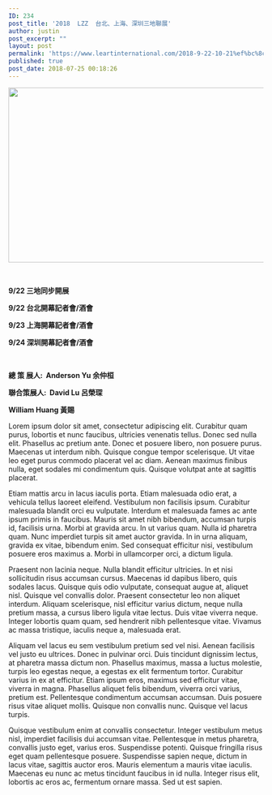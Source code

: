 ```yaml
---
ID: 234
post_title: '2018  LZZ  台北、上海、深圳三地聯展'
author: justin
post_excerpt: ""
layout: post
permalink: 'https://www.leartinternational.com/2018-9-22-10-21%ef%bc%8c%e5%8f%b0%e5%8c%97%ef%bc%8c%e4%b8%8a%e6%b5%b7%ef%bc%8c%e6%b7%b1%e5%9c%b3-%e4%b8%89%e5%9c%b0%e8%81%af%e5%b1%95/'
published: true
post_date: 2018-07-25 00:18:26
---
```

<img class="alignnone wp-image-654 " src="https://www.leartinternational.com/wordpress/wp-content/uploads/2018/08/06-1024x486.jpg" alt="" width="727" height="345" />

&nbsp;

<strong>9/22 三地同步開展</strong>

<strong>9/22 台北開幕記者會/酒會</strong>

<strong>9/23 上海開幕記者會/酒會</strong>

<strong>9/24 深圳開幕記者會/酒會</strong>

&nbsp;

<strong>總 策 展人:  Anderson Yu 余仲桓</strong>

<strong>聯合策展人:  David Lu 呂榮琛</strong>

<strong>William Huang 黃賜</strong>


Lorem ipsum dolor sit amet, consectetur adipiscing elit. Curabitur quam purus, lobortis et nunc faucibus, ultricies venenatis tellus. Donec sed nulla elit. Phasellus ac pretium ante. Donec et posuere libero, non posuere purus. Maecenas ut interdum nibh. Quisque congue tempor scelerisque. Ut vitae leo eget purus commodo placerat vel ac diam. Aenean maximus finibus nulla, eget sodales mi condimentum quis. Quisque volutpat ante at sagittis placerat.

Etiam mattis arcu in lacus iaculis porta. Etiam malesuada odio erat, a vehicula tellus laoreet eleifend. Vestibulum non facilisis ipsum. Curabitur malesuada blandit orci eu vulputate. Interdum et malesuada fames ac ante ipsum primis in faucibus. Mauris sit amet nibh bibendum, accumsan turpis id, facilisis urna. Morbi at gravida arcu. In ut varius quam. Nulla id pharetra quam. Nunc imperdiet turpis sit amet auctor gravida. In in urna aliquam, gravida ex vitae, bibendum enim. Sed consequat efficitur nisi, vestibulum posuere eros maximus a. Morbi in ullamcorper orci, a dictum ligula.

Praesent non lacinia neque. Nulla blandit efficitur ultricies. In et nisi sollicitudin risus accumsan cursus. Maecenas id dapibus libero, quis sodales lacus. Quisque quis odio vulputate, consequat augue at, aliquet nisl. Quisque vel convallis dolor. Praesent consectetur leo non aliquet interdum. Aliquam scelerisque, nisl efficitur varius dictum, neque nulla pretium massa, a cursus libero ligula vitae lectus. Duis vitae viverra neque. Integer lobortis quam quam, sed hendrerit nibh pellentesque vitae. Vivamus ac massa tristique, iaculis neque a, malesuada erat.

Aliquam vel lacus eu sem vestibulum pretium sed vel nisi. Aenean facilisis vel justo eu ultrices. Donec in pulvinar orci. Duis tincidunt dignissim lectus, at pharetra massa dictum non. Phasellus maximus, massa a luctus molestie, turpis leo egestas neque, a egestas ex elit fermentum tortor. Curabitur varius in ex at efficitur. Etiam ipsum eros, maximus sed efficitur vitae, viverra in magna. Phasellus aliquet felis bibendum, viverra orci varius, pretium est. Pellentesque condimentum accumsan accumsan. Duis posuere risus vitae aliquet mollis. Quisque non convallis nunc. Quisque vel lacus turpis.

Quisque vestibulum enim at convallis consectetur. Integer vestibulum metus nisl, imperdiet facilisis dui accumsan vitae. Pellentesque in metus pharetra, convallis justo eget, varius eros. Suspendisse potenti. Quisque fringilla risus eget quam pellentesque posuere. Suspendisse sapien neque, dictum in lacus vitae, sagittis auctor eros. Mauris elementum a mauris vitae iaculis. Maecenas eu nunc ac metus tincidunt faucibus in id nulla. Integer risus elit, lobortis ac eros ac, fermentum ornare massa. Sed ut est sapien.